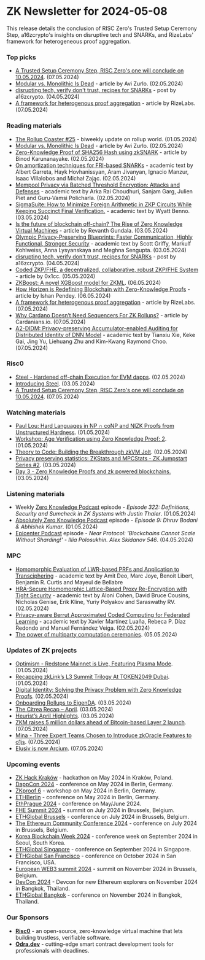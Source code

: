 # ZK Newsletter for 2024-05-08
This release details the conclusion of RISC Zero's Trusted Setup Ceremony Step, a16zcrypto's insights on disruptive tech and SNARKs, and RizeLabs' framework for heterogeneous proof aggregation.

### Top picks
* [A Trusted Setup Ceremony Step, RISC Zero's one will conclude on 10.05.2024](https://twitter.com/RiscZero/status/1787866773779263813). (07.05.2024)
* [Modular vs. Monolithic Is Dead](https://nil.foundation/blog/post/modular-vs-monolithic) - article by Avi Zurlo. (02.05.2024)
* [disrupting tech, verify don't trust, recipes for SNARKs](https://a16zcrypto.substack.com/p/disrupting-tech-verify-dont-trust) - post by a16zcrypto. (04.05.2024)
* [A framework for heterogenous proof aggregation](https://medium.com/@RizeLabs/a-framework-for-heterogenous-proof-aggregation-28f2ea8ef96b) - article by RizeLabs. (07.05.2024)

### Reading materials 
* [The Rollup Coaster #25](https://taiko.mirror.xyz/8EmI02z7ZGwPAY_IsT4qVKm5-4y3tVRFxLXS_88I0zY) - biweekly update on rollup world. (01.05.2024)
* [Modular vs. Monolithic Is Dead](https://nil.foundation/blog/post/modular-vs-monolithic) - article by Avi Zurlo. (02.05.2024)
* [Zero-Knowledge Proof of SHA256 Hash using zkSNARK](https://binodmx.medium.com/zero-knowledge-proof-of-sha256-hash-using-zksnark-a0638de742f2) - article by Binod Karunanayake. (02.05.2024)
* [On amortization techniques for FRI-based SNARKs](https://eprint.iacr.org/2024/661.pdf) - academic text by Albert Garreta, Hayk Hovhanissyan, Aram Jivanyan, Ignacio Manzur, Isaac Villalobos and Michał Zając. (02.05.2024)
* [Mempool Privacy via Batched Threshold Encryption: Attacks and Defenses](https://eprint.iacr.org/2024/669.pdf) - academic text by Arka Rai Choudhuri, Sanjam Garg, Julien Piet and Guru-Vamsi Policharla. (02.05.2024)
* [SigmaSuite: How to Minimize Foreign Arithmetic in ZKP Circuits While Keeping Succinct Final Verification.](https://eprint.iacr.org/2024/674.pdf) - academic text by Wyatt Benno. (03.05.2024)
* [Is the future of blockchain off-chain? The Rise of Zero Knowledge Virtual Machines](https://medium.com/@revanth.gundala/is-the-future-of-blockchainn-off-chain-the-rise-of-zero-knowledge-virtual-machines-92fa065af9dc) - article by Revanth Gundala. (03.05.2024)
* [Olympic Privacy-Preserving Blueprints: Faster Communication, Highly Functional, Stronger Security](https://eprint.iacr.org/2024/675.pdf) - academic text by Scott Griffy, Markulf Kohlweiss, Anna Lysyanskaya and Meghna Sengupta. (03.05.2024)
* [disrupting tech, verify don't trust, recipes for SNARKs](https://a16zcrypto.substack.com/p/disrupting-tech-verify-dont-trust) - post by a16zcrypto. (04.05.2024)
* [Coded ZKP/FHE, a decentralized, collaborative, robust ZKP/FHE System](https://ethresear.ch/t/coded-zkp-fhe-a-decentralized-collaborative-robust-zkp-fhe-system/19459) - article by 0x1cc. (05.05.2024)
* [ZKBoost: A novel XGBoost model for ZKML](https://www.gizatech.xyz/collection/zkboost-a-novel-xgboost-model-for-zkml). (06.05.2024)
* [How Horizen is Redefining Blockchain with Zero-Knowledge Proofs](https://hackernoon.com/how-horizen-is-redefining-blockchain-with-zero-knowledge-proofs) - article by Ishan Pendey. (06.05.2024)
* [A framework for heterogenous proof aggregation](https://medium.com/@RizeLabs/a-framework-for-heterogenous-proof-aggregation-28f2ea8ef96b) - article by RizeLabs. (07.05.2024)
* [Why Cardano Doesn’t Need Sequencers For ZK Rollups?](https://cardanians-io.medium.com/why-cardano-doesnt-need-sequencers-for-zk-rollups-18f8e6b6fbca) - article by Cardanians.io. (07.05.2024)
* [A2-DIDM: Privacy-preserving Accumulator-enabled Auditing for Distributed Identity of DNN Model](https://arxiv.org/pdf/2405.04108) - academic text by Tianxiu Xie, Keke Gai, Jing Yu, Liehuang Zhu and Kim-Kwang Raymond Choo. (07.05.2024)
 
### Risc0 
* [Steel - Hardened off-chain Execution for EVM dapps](https://github.com/risc0/risc0-ethereum/tree/main/steel). (02.05.2024)
* [Introducing Steel](https://www.risczero.com/blog/introducing-steel). (03.05.2024)
* [A Trusted Setup Ceremony Step, RISC Zero's one will conclude on 10.05.2024](https://twitter.com/RiscZero/status/1787866773779263813). (07.05.2024)

### Watching materials
* [Paul Lou: Hard Languages in NP ∩ coNP and NIZK Proofs from Unstructured Hardness](https://www.youtube.com/watch?v=ETaWf_4_mRo). (01.05.2024)
* [Workshop: Age Verification using Zero Knowledge Proof: 2](https://www.youtube.com/watch?v=n3Dt3JkTEPQ). (01.05.2024)
* [Theory to Code: Building the Breakthrough zkVM Jolt](https://www.youtube.com/watch?v=Uy0Qap3fePI). (02.05.2024)
* [Privacy preserving statistics: ZKStats and MPCStats - ZK Jumpstart Series #2](https://www.youtube.com/watch?v=5gOmcWyn3dI). (03.05.2024)
* [Day 3 - Zero Knowledge Proofs and zk powered blockchains.](https://www.youtube.com/watch?v=JXibfy0_sMU) (03.05.2024)

### Listening materials
* Weekly [Zero Knowledge Podcast](https://zeroknowledge.fm/322-2/) episode - *Episode 322: Definitions, Security and Sumcheck in ZK Systems with Justin Thaler*. (01.05.2024) 
* [Absolutely Zero Knowledge Podcast](https://www.youtube.com/watch?v=RkErKDPii0I) episode - *Episode 9: Dhruv Bodani & Abhishek Kumar*. (01.05.2024)
* [Epicenter Podcast](https://www.youtube.com/watch?v=hoKJLoYjZeU) episode - *Near Protocol: 'Blockchains Cannot Scale Without Sharding!' - Illia Polosukhin. Alex Skidanov 546*. (04.05.2024)

### MPC
* [Homomorphic Evaluation of LWR-based PRFs and Application to Transciphering](https://eprint.iacr.org/2024/665.pdf) - academic text by Amit Deo, Marc Joye, Benoit Libert, Benjamin R. Curtis and Mayeul de Bellabre
* [HRA-Secure Homomorphic Lattice-Based Proxy Re-Encryption with Tight Security](https://eprint.iacr.org/2024/681.pdf) - academic text by Aloni Cohen, David Bruce Cousins, Nicholas Genise, Erik Kline, Yuriy Polyakov and Saraswathy RV. (02.05.2024)
* [Privacy-aware Berrut Approximated Coded Computing for Federated Learning](https://arxiv.org/pdf/2405.01704) - academic text by Xavier Martínez Luaña, Rebeca P. Díaz Redondo and Manuel Fernández Veiga. (02.05.2024)
* [The power of multiparty computation ceremonies](https://medium.com/dop-org/the-power-of-multiparty-computation-ceremonies-f417d1f5d4d0). (05.05.2024)

### Updates of ZK projects
* [Optimism - Redstone Mainnet is Live, Featuring Plasma Mode](https://optimism.mirror.xyz/cFewllyj7WcfZXUreo3mGct0PDRHDjxm8lCSAWPHhvk). (01.05.2024)
* [Recapping zkLink’s L3 Summit Trilogy At TOKEN2049 Dubai](https://blog.zk.link/recapping-zklinks-l3-summit-trilogy-at-token2049-dubai-4e744fd761fe). (01.05.2024)
* [Digital Identity: Solving the Privacy Problem with Zero Knowledge Proofs](https://minaprotocol.com/blog/digital-identity-in-web3-with-zero-knowledge-proofs-zk). (02.05.2024)
* [Onboarding Rollups to EigenDA](https://www.blog.eigenlayer.xyz/onboarding-rollups-to-eigenda/). (03.05.2024)
* [The Citrea Recap – April](https://www.blog.citrea.xyz/april-citrea-recap/). (03.05.2024)
* [Heurist’s April Highlights](https://heuristai.medium.com/heurists-april-highlights-612486e5b55c). (03.05.2024)
* [ZKM raises 5 million dollars ahead of Bitcoin-based Layer 2 launch](https://www.theblock.co/post/292945/zkm-raises-5-million-funding-round). (07.05.2024)
* [Mina - Three Expert Teams Chosen to Introduce zkOracle Features to o1js](https://minaprotocol.com/blog/zkoracles-rfp-three-teams-chosen). (07.05.2024)
* [Elusiv is now Arcium](https://twitter.com/ArciumHQ/status/1787928077512614154). (07.05.2024)

### Upcoming events
* [ZK Hack Kraków](https://www.zkkrakow.com/) - hackathon on May 2024 in Kraków, Poland.
* [DappCon 2024](https://www.dappcon.io/) - conference on May 2024 in Berlin, Germany. 
* [ZKproof 6](https://zkproof.org/events/zkproof-6-berlin/) - workshop on May 2024 in Berlin, Germany. 
* [ETHBerlin](https://ethberlin.org/) - conference on May 2024 in Berlin, Germany.
* [EthPrague 2024](https://ethprague.com/) - conference on May/June 2024.
* [FHE Summit 2024](https://twitter.com/FHEOnchain/status/1777666116455911823/photo/1/) - summit on July 2024 in Brussels, Belgium. 
* [ETHGlobal Brussels](https://ethglobal.com/events/brussels) - conference on July 2024 in Brussels, Belgium. 
* [The Ethereum Community Conference 2024](https://ethcc.io/) - conference on July 2024 in Brussels, Belgium. 
* [Korea Blockchain Week 2024](https://koreablockchainweek.com/) - conference week on September 2024 in Seoul, South Korea.
* [ETHGlobal Singapore](https://ethglobal.com/events/singapore2024) - conference on September 2024 in Singapore.
* [ETHGlobal San Francisco](https://ethglobal.com/events/sanfrancisco2024) - conference on October 2024 in San Francisco, USA.
* [European WEB3 summit 2024](https://www.web3eurosummit.eu/) - summit on November 2024 in Brussels, Belgium.
* [DevCon 2024](https://devcon.org/) - Devcon for new Ethereum explorers on November 2024 in Bangkok, Thailand.
* [ETHGlobal Bangkok](https://ethglobal.com/events/bangkok) - conference on November 2024 in Bangkok, Thailand. 

### Our Sponsors
* **[Risc0](https://www.risczero.com/)** - an open-source, zero-knowledge virtual machine that lets building trustless, verifiable software.
* **[Odra.dev](https://odra.dev)** - cutting-edge smart contract development tools for professionals with deadlines.
